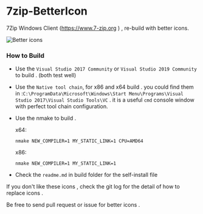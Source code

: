 # 7zip-BetterIcon
7Zip Windows Client (https://www.7-zip.org ) , re-build with better icons. 

![Better icons](https://img.0w0.io/u/s!AkNcBZ_PlzzpgrBYxPV1-fncwF6y5g/7zip-beautiful-icons.png)

### How to Build 

* Use the `Visual Studio 2017 Community` or  `Visual Studio 2019 Community`  to build . (both test well)

* Use the `Native tool chain`,  for x86 and x64 build . you could find them in :`C:\ProgramData\Microsoft\Windows\Start Menu\Programs\Visual Studio 2017\Visual Studio Tools\VC` . it is a useful `cmd` console window with perfect tool chain configuration.

* Use the nmake to build .

  x64:

  ```
  nmake NEW_COMPILER=1 MY_STATIC_LINK=1 CPU=AMD64
  ```

  x86:

  ```
  nmake NEW_COMPILER=1 MY_STATIC_LINK=1
  ```

* Check the `readme.md` in build folder for the self-install file 



If you don't like these icons , check the git log for the detail of how to replace icons .

Be free to send pull request or issue for better icons . 